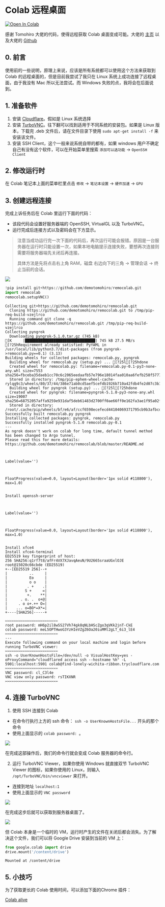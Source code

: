 # Colab 远程桌面

[![Open In Colab](https://colab.research.google.com/assets/colab-badge.svg)](https://colab.research.google.com/drive/1-5IZlnvTXyyJKJtx3OhoNX3zthoyQvTl?usp=sharing)


感谢 Tomohiro 大佬的代码，使得远程获取 Colab 桌面变成可能。大佬的 [主页](https://internet-of-tomohiro.netlify.app/google_colab/vnc.en.html) 以及大佬的 [Github](https://github.com/demotomohiro/remocolab)

## 0. 前言

使用前的一些说明，原理上来说，应该是所有系统都可以使用这个方法来获取到  Colab 的远程桌面的，但是目前我尝试了我只在 Linux 系统上成功连接了远程桌面，由于我没有 Mac 所以无法尝试。而 Windows 失败的点，我将会在后面说到。

## 1. 准备软件

1. 安装 [Cloudflare](https://developers.cloudflare.com/cloudflare-one/connections/connect-apps/install-and-setup/installation)。假如是 Linux 系统选择
2. 安装 [TurboVNC](https://sourceforge.net/projects/turbovnc/)。往下翻可以找到适用于不同系统的安装包。如果是 Linux 版本，下载完 .deb 文件后，请在文件目录下使用 `sudo apt-get install -f` 来安装该文件。
3. 安装 SSH Client，这个一般来说系统自带的都有，如果 windows 用户不确定自己有没有这个软件，可以在开始菜单里搜索 `添加可以选功能` -> `OpenSSH Client`

## 2. 修改运行时

在 Colab 笔记本上面的菜单栏里点击 `修改` -> `笔记本设置` -> `硬件加速` -> `GPU`

## 3. 创建远程连接

完成上诉任务后在 Colab 里运行下面的代码：

- 该段代码会设置好服务器端的 OpenSSH, VirtualGL 以及 TurboVNC。
- 运行完成后连接方式以及密码会在下方显示。

> 注意当成功运行完一次下面的代码后，再次运行可能会报错。原因是一台服务器在运行时只能设置一次，如果本地电脑提示连接失败，要想再次连接则需要将服务器端先关闭后再连接。
>
> 具体方法是先将点击右上角 RAM，磁盘 右边向下的三角 -> 管理会话 -> 终止当前的会话。

![](./pics/stop.png)


```python
!pip install git+https://github.com/demotomohiro/remocolab.git
import remocolab
remocolab.setupVNC()
```

    Collecting git+https://github.com/demotomohiro/remocolab.git
      Cloning https://github.com/demotomohiro/remocolab.git to /tmp/pip-req-build-vzejlrco
      Running command git clone -q https://github.com/demotomohiro/remocolab.git /tmp/pip-req-build-vzejlrco
    Collecting pyngrok
      Downloading pyngrok-5.1.0.tar.gz (745 kB)
    [K     |████████████████████████████████| 745 kB 27.5 MB/s 
    [?25hRequirement already satisfied: PyYAML in /usr/local/lib/python3.7/dist-packages (from pyngrok->remocolab.py==0.1) (3.13)
    Building wheels for collected packages: remocolab.py, pyngrok
      Building wheel for remocolab.py (setup.py) ... [?25l[?25hdone
      Created wheel for remocolab.py: filename=remocolab.py-0.1-py3-none-any.whl size=7553 sha256=fbceba35daeb1cc70c6c2065eedaafb57e796e18014faa010aa6fefb258f5777
      Stored in directory: /tmp/pip-ephem-wheel-cache-rylqg9c3/wheels/80/37/44/386e71ab0cd5aef5cefdb1926b710a42fdb4fe2d07c3b1b08f
      Building wheel for pyngrok (setup.py) ... [?25l[?25hdone
      Created wheel for pyngrok: filename=pyngrok-5.1.0-py3-none-any.whl size=19007 sha256=68752057affa9259e931daf5deb61483d2700ff0ae66ff0e162fa3ae1f95a02f
      Stored in directory: /root/.cache/pip/wheels/bf/e6/af/ccf6598ecefecd44104069371795cb9b3afbcd16987f6ccfb3
    Successfully built remocolab.py pyngrok
    Installing collected packages: pyngrok, remocolab.py
    Successfully installed pyngrok-5.1.0 remocolab.py-0.1
    ---
    As ngrok doesn't work on colab for long time, default tunnel method has been changed to Argo tunnel.
    Please read this for more details:
    https://github.com/demotomohiro/remocolab/blob/master/README.md
    


    Label(value='')



    FloatProgress(value=0.0, layout=Layout(border='1px solid #118800'), max=1.0)


    Install openssh-server
    


    Label(value='')



    FloatProgress(value=0.0, layout=Layout(border='1px solid #118800'), max=1.0)


    Install xfce4
    Install xfce4-terminal
    ED25519 key fingerprint of host:
    256 SHA256:q1rf7t8/afFr4VX7XJavqAeuN/9U2665sraaUGxlOJE root@15020c66cbde (ED25519)
    +--[ED25519 256]--+
    |          ..     |
    |          Eo     |
    |          o o    |
    |         . +    .|
    |        S +     =|
    |         +.    **|
    |      . o. .  o+@|
    |     . o o+.++ O=|
    |    ... o=BO*=X*=|
    +----[SHA256]-----+
    
    ✂️✂️✂️✂️✂️✂️✂️✂️✂️✂️✂️✂️✂️✂️✂️✂️✂️✂️✂️✂️✂️✂️✂️✂️
    root password: mH6p2il8wSS27Vh74gk8qNLbHScZgo3qVKk2jnT-CkE
    colab password: meL5OPTHwoG3YzHIeVZgZ6Oa20iuMMl2gLT_6i3_lE4
    ✂️✂️✂️✂️✂️✂️✂️✂️✂️✂️✂️✂️✂️✂️✂️✂️✂️✂️✂️✂️✂️✂️✂️✂️
    ---
    Execute following command on your local machine and login before running TurboVNC viewer:
    ✂️✂️✂️✂️✂️✂️✂️✂️✂️✂️✂️✂️✂️✂️✂️✂️✂️✂️✂️✂️✂️✂️✂️✂️
    ssh -o UserKnownHostsFile=/dev/null -o VisualHostKey=yes -oProxyCommand="cloudflared access ssh --hostname %h" -L 5901:localhost:5901 colab@find-lonely-wichita-ribbon.trycloudflare.com
    ✂️✂️✂️✂️✂️✂️✂️✂️✂️✂️✂️✂️✂️✂️✂️✂️✂️✂️✂️✂️✂️✂️✂️✂️
    VNC password: cl_C3l4e
    VNC view only password: rsTIKXNR
    ✂️✂️✂️✂️✂️✂️✂️✂️✂️✂️✂️✂️✂️✂️✂️✂️✂️✂️✂️✂️✂️✂️✂️✂️
    
    

## 4. 连接 TurboVNC

1. 使用 SSH 连接到 Colab
  - 在命令行执行上方的 ssh 命令： `ssh -o UserKnownHostsFile...` 开头的那个命令
  - 使用上面显示的 `colab password: `。

![](./pics/ssh.png)

在完成这部操作后，我们的命令行就会变成 Colab 服务器的命令行。

2. 运行 TurboVNC Viewer，如果你使用 Windows 就直接双节 TurboVNC Viewer 的图标，如果你使用的 Linux，则输入 ` /opt/TurboVNC/bin/vncviewer` 来打开。
  - 连接到地址 `localhost:1`
  - 使用上面显示的 `VNC password`

![](./pics/vnc.png)

在完成这步后就可以获取到服务器桌面了。

![](./pics/desktop.png)

但 Colab 本身是一个临时的 VM，运行时产生的文件在关闭后都会消失。为了解决这个文件，我们可以将 Google Drive 安装到当前的 VM 上：


```python
from google.colab import drive
drive.mount('/content/drive')
```

    Mounted at /content/drive
    

## 5. 小技巧

为了获取更长的 Colab 使用时间，可以添加下面的Chrome 插件：

[Colab alive](https://chrome.google.com/webstore/detail/colab-alive/eookkckfbbgnhdgcbfbicoahejkdoele/related)
